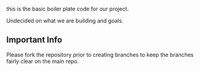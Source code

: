 this is the basic boiler plate code for our project.

Undecided on what we are building and goals.

## Important Info
Please fork the repository prior to creating branches to keep the branches fairly clear on the main repo.

